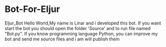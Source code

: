 # Bot-For-Eljur
Eljur_Bot
Hello World,My name is Linar and i  developed  this bot.
If you want start the bot you should open the folder 'Source' and to run file named "Bot.py".
If you know programming language Python, you can improve my bot and send me source files and i am will publish them

